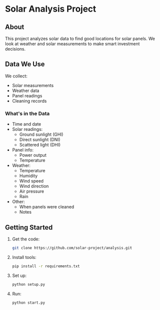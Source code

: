 # Solar Analysis Project

## About
This project analyzes solar data to find good locations for solar panels. We look at weather and solar measurements to make smart investment decisions.

## Data We Use
We collect:
- Solar measurements 
- Weather data
- Panel readings
- Cleaning records

### What's in the Data
- Time and date
- Solar readings:
  - Ground sunlight (GHI)
  - Direct sunlight (DNI)
  - Scattered light (DHI)
- Panel info:
  - Power output
  - Temperature
- Weather:
  - Temperature
  - Humidity
  - Wind speed
  - Wind direction
  - Air pressure
  - Rain
- Other:
  - When panels were cleaned
  - Notes

## Getting Started
1. Get the code:
    ```bash
    git clone https://github.com/solar-project/analysis.git
    ```
2. Install tools:
    ```bash
    pip install -r requirements.txt
    ```
3. Set up:
    ```bash
    python setup.py
    ```
4. Run:
    ```bash
    python start.py
    ```
